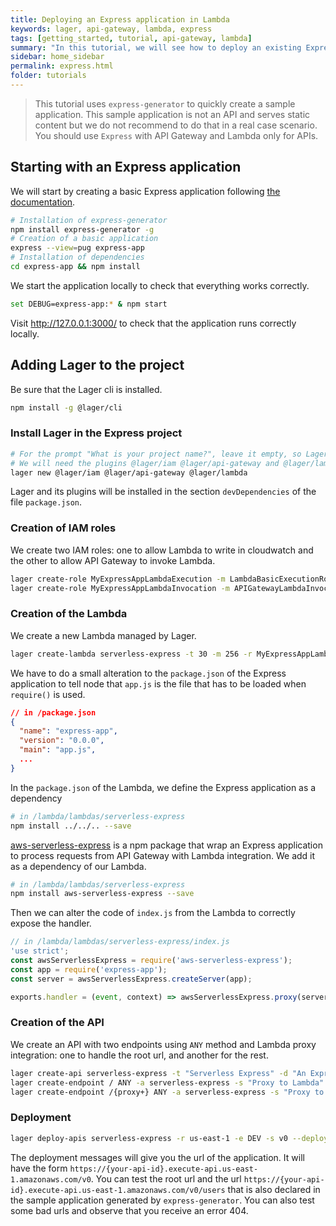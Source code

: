 ```yaml
---
title: Deploying an Express application in Lambda
keywords: lager, api-gateway, lambda, express
tags: [getting_started, tutorial, api-gateway, lambda]
summary: "In this tutorial, we will see how to deploy an existing Express application in API Gateway and Lambda."
sidebar: home_sidebar
permalink: express.html
folder: tutorials
---
```


> This tutorial uses `express-generator` to quickly create a sample application. This sample application is not an API and serves static content but we do not
recommend to do that in a real case scenario. You should use `Express` with API Gateway and Lambda only for APIs.

Starting with an Express application
---

We will start by creating a basic Express application following [the documentation](https://expressjs.com/en/starter/generator.html).

```bash
# Installation of express-generator
npm install express-generator -g
# Creation of a basic application
express --view=pug express-app
# Installation of dependencies
cd express-app && npm install
```

We start the application locally to check that everything works correctly.

```bash
set DEBUG=express-app:* & npm start
```

Visit http://127.0.0.1:3000/ to check that the application runs correctly locally.

Adding Lager to the project
---

Be sure that the Lager cli is installed.

```bash
npm install -g @lager/cli
```

### Install Lager in the Express project

```bash
# For the prompt "What is your project name?", leave it empty, so Lager will be installed in the same directory that Express
# We will need the plugins @lager/iam @lager/api-gateway and @lager/lambda
lager new @lager/iam @lager/api-gateway @lager/lambda
```

Lager and its plugins will be installed in the section `devDependencies` of the file `package.json`.

### Creation of IAM roles

We create two IAM roles: one to allow Lambda to write in cloudwatch and the other to allow API Gateway to invoke Lambda.

```bash
lager create-role MyExpressAppLambdaExecution -m LambdaBasicExecutionRole
lager create-role MyExpressAppLambdaInvocation -m APIGatewayLambdaInvocation
```

### Creation of the Lambda

We create a new Lambda managed by Lager.

```bash
lager create-lambda serverless-express -t 30 -m 256 -r MyExpressAppLambdaExecution
```

We have to do a small alteration to the `package.json` of the Express application to tell node that `app.js` is the file that has to be loaded when
`require()` is used.

```json
// in /package.json
{
  "name": "express-app",
  "version": "0.0.0",
  "main": "app.js",
  ...
}
```

In the `package.json` of the Lambda, we define the Express application as a dependency

```bash
# in /lambda/lambdas/serverless-express
npm install ../../.. --save
```

[aws-serverless-express](https://github.com/awslabs/aws-serverless-express) is a npm package that wrap an Express application to process requests from
API Gateway with Lambda integration. We add it as a dependency of our Lambda.

```bash
# in /lambda/lambdas/serverless-express
npm install aws-serverless-express --save
```

Then we can alter the code of `index.js` from the Lambda to correctly expose the handler.

```javascript
// in /lambda/lambdas/serverless-express/index.js
'use strict';
const awsServerlessExpress = require('aws-serverless-express');
const app = require('express-app');
const server = awsServerlessExpress.createServer(app);

exports.handler = (event, context) => awsServerlessExpress.proxy(server, event, context);
```

### Creation of the API

We create an API with two endpoints using `ANY` method and Lambda proxy integration: one to handle the root url, and another for the rest.

```bash
lager create-api serverless-express -t "Serverless Express" -d "An Express application served by API Gateway and Lambda"
lager create-endpoint / ANY -a serverless-express -s "Proxy to Lambda" --auth none -i lambda-proxy -l serverless-express -r MyExpressAppLambdaInvocation
lager create-endpoint /{proxy+} ANY -a serverless-express -s "Proxy to Lambda" --auth none -i lambda-proxy -l serverless-express -r MyExpressAppLambdaInvocation
```

### Deployment

```bash
lager deploy-apis serverless-express -r us-east-1 -e DEV -s v0 --deploy-lambdas all
```

The deployment messages will give you the url of the application. It will have the form `https://{your-api-id}.execute-api.us-east-1.amazonaws.com/v0`.
You can test the root url and the url `https://{your-api-id}.execute-api.us-east-1.amazonaws.com/v0/users` that is also declared in the sample application
generated by `express-generator`. You can also test some bad urls and observe that you receive an error 404.
